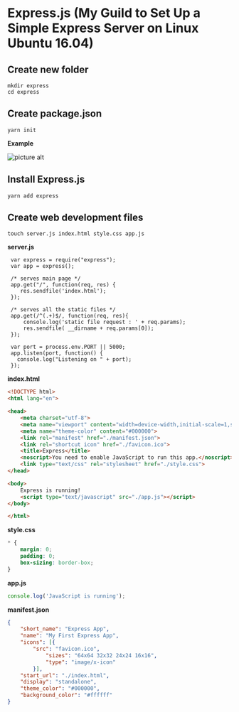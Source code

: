# Express.js (My Guild to Set Up a Simple Express Server on Linux Ubuntu 16.04)

## Create new folder

```
mkdir express
cd express
```

## Create package.json

```
yarn init
```

**Example**

![picture alt]()

## Install Express.js

```
yarn add express
```

## Create web development files

```
touch server.js index.html style.css app.js
```

**server.js**
```
 var express = require("express");
 var app = express();

 /* serves main page */
 app.get("/", function(req, res) {
    res.sendfile('index.html');
 });

 /* serves all the static files */
 app.get(/^(.+)$/, function(req, res){ 
     console.log('static file request : ' + req.params);
     res.sendfile( __dirname + req.params[0]); 
 });

 var port = process.env.PORT || 5000;
 app.listen(port, function() {
   console.log("Listening on " + port);
 });
```

**index.html**

```html
<!DOCTYPE html>
<html lang="en">

<head>
	<meta charset="utf-8">
	<meta name="viewport" content="width=device-width,initial-scale=1,shrink-to-fit=no">
	<meta name="theme-color" content="#000000">
	<link rel="manifest" href="./manifest.json">
	<link rel="shortcut icon" href="./favicon.ico">
	<title>Express</title>
	<noscript>You need to enable JavaScript to run this app.</noscript>
	<link type="text/css" rel="stylesheet" href="./style.css">
</head>

<body>
	Express is running!
	<script type="text/javascript" src="./app.js"></script>
</body>

</html>
```

**style.css**

```css
* {
	margin: 0;
	padding: 0;
	box-sizing: border-box;
}
```

**app.js**
```javascript
console.log('JavaScript is running');
```

**manifest.json**
```json
{
	"short_name": "Express App",
	"name": "My First Express App",
	"icons": [{
		"src": "favicon.ico",
      		"sizes": "64x64 32x32 24x24 16x16",
      		"type": "image/x-icon"
    	}],
	"start_url": "./index.html",
	"display": "standalone",
  	"theme_color": "#000000",
  	"background_color": "#ffffff"
}
```
